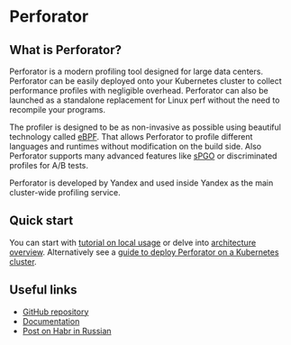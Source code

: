 # Perforator

## What is Perforator?

Perforator is a modern profiling tool designed for large data centers. Perforator can be easily deployed onto your Kubernetes cluster to collect performance profiles with negligible overhead. Perforator can also be launched as a standalone replacement for Linux perf without the need to recompile your programs.

The profiler is designed to be as non-invasive as possible using beautiful technology called [eBPF](https://ebpf.io). That allows Perforator to profile different languages and runtimes without modification on the build side. Also Perforator supports many advanced features like [sPGO](./guides/autofdo.md) or discriminated profiles for A/B tests.

Perforator is developed by Yandex and used inside Yandex as the main cluster-wide profiling service.

## Quick start
You can start with [tutorial on local usage](./tutorials/native-profiling.md) or delve into [architecture overview](./explanation/architecture/overview.md). Alternatively see a [guide to deploy Perforator on a Kubernetes cluster](guides/helm-chart.md).

## Useful links
- [GitHub repository](https://github.com/yandex/perforator)
- [Documentation](https://perforator.tech/docs)
- [Post on Habr in Russian](https://habr.com/ru/companies/yandex/articles/875070/)
